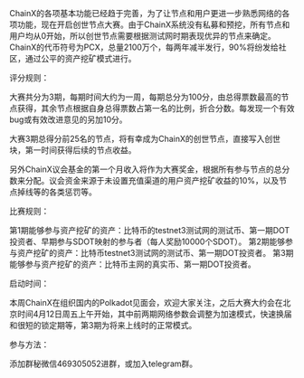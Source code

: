 ChainX的各项基本功能已经趋于完善，为了让节点和用户更进一步熟悉网络的各项功能，现在开启创世节点大赛。由于ChainX系统没有私募和预挖，所有节点和用户均从0开始，所以创世节点需要根据测试网时期表现优异的节点来确定。ChainX的代币符号为PCX，总量2100万个，每两年减半发行，90%将纷发给社区，通过公平的资产挖矿模式进行。

评分规则：

大赛共分为3期，每期时间大约为一周，每期总分为100分，由总得票数最高的节点获得，其余节点根据自身总得票数占第一名的比例，折合分数。每发现一个有效bug或有效改进意见的另加10分。

大赛3期总得分前25名的节点，将有幸成为ChainX的创世节点，直接写入创世块，第一时间获得后续的节点收益。

另外ChainX议会基金的第一个月收入将作为大赛奖金，根据所有参与节点的总分数来分配。议会资金来源于未设置充值渠道的用户资产挖矿收益的10%，以及节点掉线等的各类惩罚等。

比赛规则：

第1期能够参与资产挖矿的资产：比特币的testnet3测试网的测试币、第一期DOT投资者、早期参与SDOT映射的参与者（每人奖励10000个SDOT）。
第2期能够参与资产挖矿的资产：比特币testnet3测试网的测试币、第一期DOT投资者。
第3期能够参与资产挖矿的资产：比特币主网的真实币、第一期DOT投资者。

启动时间：

本周ChainX在组织国内的Polkadot见面会，欢迎大家关注，之后大赛大约会在北京时间4月12日周五上午开始，其中前两期网络参数会调整为加速模式，快速换届和很短的锁定期等，第3期为将来上线时的正常模式。

参与方法：

添加群秘微信469305052进群，或加入telegram群。